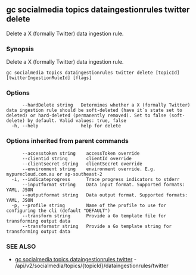 ## gc socialmedia topics dataingestionrules twitter delete

Delete a X (formally Twitter) data ingestion rule.

### Synopsis

Delete a X (formally Twitter) data ingestion rule.

```
gc socialmedia topics dataingestionrules twitter delete [topicId] [twitterIngestionRuleId] [flags]
```

### Options

```
      --hardDelete string   Determines whether a X (formally Twitter) data ingestion rule should be soft-deleted (have it`s state set to deleted) or hard-deleted (permanently removed). Set to false (soft-delete) by default. Valid values: true, false
  -h, --help                help for delete
```

### Options inherited from parent commands

```
      --accesstoken string    accessToken override
      --clientid string       clientId override
      --clientsecret string   clientSecret override
      --environment string    environment override. E.g. mypurecloud.com.au or ap-southeast-2
  -i, --indicateprogress      Trace progress indicators to stderr
      --inputformat string    Data input format. Supported formats: YAML, JSON
      --outputformat string   Data output format. Supported formats: YAML, JSON
  -p, --profile string        Name of the profile to use for configuring the cli (default "DEFAULT")
      --transform string      Provide a Go template file for transforming output data
      --transformstr string   Provide a Go template string for transforming output data
```

### SEE ALSO

* [gc socialmedia topics dataingestionrules twitter](gc_socialmedia_topics_dataingestionrules_twitter.html)	 - /api/v2/socialmedia/topics/{topicId}/dataingestionrules/twitter


